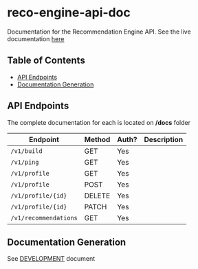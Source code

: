 # reco-engine-api-doc

Documentation for the Recommendation Engine API. See the live documentation [here](https://dive-tv.github.io/reco-engine-api-doc/)

## Table of Contents

* [API Endpoints](#api-endpoints)
* [Documentation Generation](#documentation-generation)

## API Endpoints

The complete documentation for each is located on __/docs__ folder

<!-- markdown-swagger -->
 Endpoint              | Method | Auth? | Description
 --------------------- | ------ | ----- | -----------
 `/v1/build`           | GET    | Yes   |
 `/v1/ping`            | GET    | Yes   |
 `/v1/profile`         | GET    | Yes   |
 `/v1/profile`         | POST   | Yes   |
 `/v1/profile/{id}`    | DELETE | Yes   |
 `/v1/profile/{id}`    | PATCH  | Yes   |
 `/v1/recommendations` | GET    | Yes   |
<!-- /markdown-swagger -->

## Documentation Generation

See [DEVELOPMENT](./DEVELOPMENT.md) document